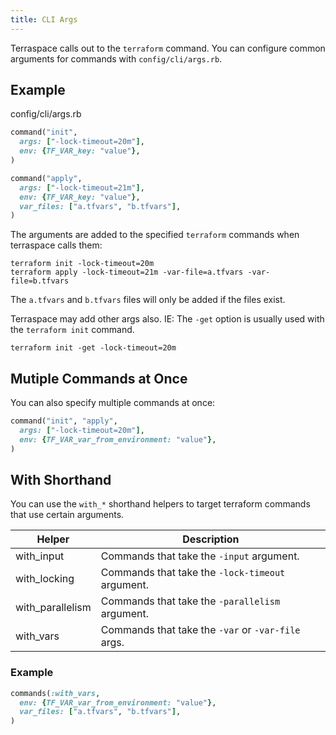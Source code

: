 ```yaml
---
title: CLI Args
---
```


Terraspace calls out to the `terraform` command. You can configure common arguments for commands with `config/cli/args.rb`.

## Example

config/cli/args.rb

```ruby
command("init",
  args: ["-lock-timeout=20m"],
  env: {TF_VAR_key: "value"},
)

command("apply",
  args: ["-lock-timeout=21m"],
  env: {TF_VAR_key: "value"},
  var_files: ["a.tfvars", "b.tfvars"],
)
```

The arguments are added to the specified `terraform` commands when terraspace calls them:

    terraform init -lock-timeout=20m
    terraform apply -lock-timeout=21m -var-file=a.tfvars -var-file=b.tfvars

The `a.tfvars` and `b.tfvars` files will only be added if the files exist.

Terraspace may add other args also. IE: The `-get` option is usually used with the `terraform init` command.

    terraform init -get -lock-timeout=20m

## Mutiple Commands at Once

You can also specify multiple commands at once:

```ruby
command("init", "apply",
  args: ["-lock-timeout=20m"],
  env: {TF_VAR_var_from_environment: "value"},
)
```

## With Shorthand

You can use the `with_*` shorthand helpers to target terraform commands that use certain arguments.

Helper | Description
--- | ---
with_input | Commands that take the `-input` argument.
with_locking | Commands that take the `-lock-timeout` argument.
with_parallelism | Commands that take the `-parallelism` argument.
with_vars | Commands that take the `-var` or `-var-file` args.

### Example

```ruby
commands(:with_vars,
  env: {TF_VAR_var_from_environment: "value"},
  var_files: ["a.tfvars", "b.tfvars"],
)
```